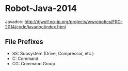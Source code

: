 Robot-Java-2014
==========

Javadoc:
http://djwolf.no-ip.org/projects/wwrobotics/FRC-2014/code/javadoc/index.html

File Prefixes
--
* SS: Subsystem (Drive, Compressor, etc.)
* C: Command
* CG: Command Group
